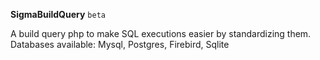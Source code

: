 **SigmaBuildQuery** `beta`

A build query php to make SQL executions easier by standardizing them. Databases available: Mysql, Postgres, Firebird, Sqlite
